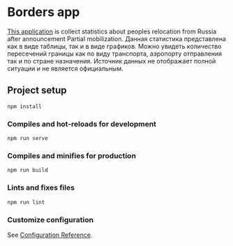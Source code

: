 # Borders app

[This application](https://relocate.artydev.ru/) is collect statistics about peoples relocation from Russia after announcement Partial mobilization.
Данная статистика представлена как в виде таблицы, так и в виде графиков. Можно увидеть количество пересечений границы как по виду транспорта, аэропорту отправления так и по стране назначения. Источник данных не отображает полной ситуации и не является официальным.

## Project setup
```
npm install
```

### Compiles and hot-reloads for development
```
npm run serve
```

### Compiles and minifies for production
```
npm run build
```

### Lints and fixes files
```
npm run lint
```

### Customize configuration
See [Configuration Reference](https://cli.vuejs.org/config/).
